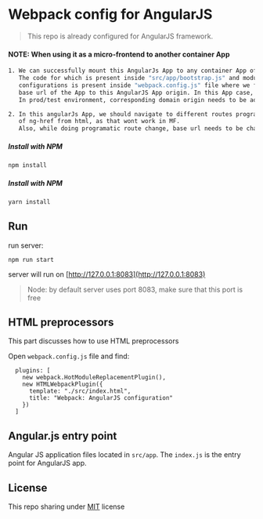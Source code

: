 # Webpack config for AngularJS

> This repo is already configured for AngularJS framework.


#### NOTE: When using it as a micro-frontend to another container App
```bash
1. We can successfully mount this AngularJs App to any container App of any tech stack.
   The code for which is present inside "src/app/bootstrap.js" and module-federation
   configurations is present inside "webpack.config.js" file where we first need to set the
   base url of the App to this AngularJS App origin. In this App case, its localhost:8083.
   In prod/test environment, corresponding domain origin needs to be added there.

2. In this angularJs App, we should navigate to different routes programatically. Omit the use
   of ng-href from html, as that wont work in MF.
   Also, while doing programatic route change, base url needs to be changed first.
```


##### Install with NPM
```bash
npm install
```
##### Install with NPM
```bash
yarn install
```

## Run

run server:

```
npm run start
```

server will run on [http://127.0.0.1:8083](http://127.0.0.1:8083)

> Node: by default server uses port 8083, make sure that this port is free

## HTML preprocessors

This part discusses how to use HTML preprocessors

Open `webpack.config.js` file and find:

```
  plugins: [
    new webpack.HotModuleReplacementPlugin(),
    new HTMLWebpackPlugin({
      template: "./src/index.html",
      title: "Webpack: AngularJS configuration"
    })
  ]
```

## Angular.js entry point

Angular JS application files located in `src/app`. The `index.js` is the entry point for AngularJS app.

## License

This repo sharing under [MIT](LICENSE) license
